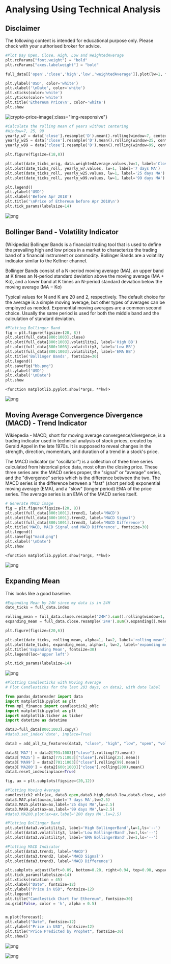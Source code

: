 

# Analysing Using Technical Analysis

## Disclaimer
The following content is intended for educational purpose only. Please check with your authorised broker for advice.


```python
#Plot Day Open, Close, High, Low and WeightedAverage
plt.rcParams["font.weight"] = "bold"
plt.rcParams["axes.labelweight"] = "bold"

full_data[['open','close','high','low','weightedAverage']].plot(lw=1, figsize=(18,8), fontsize=14)

plt.ylabel('USD', color='white')
plt.xlabel('\nDate', color='white')
plt.xticks(color='white')
plt.yticks(color='white')
plt.title('Ethereum Price\n', color='white')
plt.show
```


![crypto-price-image](output_1_1.png){:class="img-responsive"}



```python
#Calculate the rolling mean of years without centering
#Window=7, 25, 99
yearly_w7 = data['close'].resample('D').mean().rolling(window=7, center=False).mean()
yearly_w25 = data['close'].resample('D').mean().rolling(window=25, center=False).mean()
yearly_w99 = data['close'].resample('D').mean().rolling(window=99, center=False).mean()
```


```python
plt.figure(figsize=(18,8))

plt.plot(date_ticks_orig, data.weightedAverage.values,lw=1, label='Closing Price (USD)')
plt.plot(date_ticks_roll, yearly_w7.values, lw=1, label='7 days MA')
plt.plot(date_ticks_roll, yearly_w25.values, lw=1, label='25 days MA')
plt.plot(date_ticks_roll, yearly_w99.values, lw=1, label='99 days MA')

plt.legend()
plt.ylabel('USD')
plt.xlabel('Before Apr 2018')
plt.title('\nPrice of Ethereum before Apr 2018\n')
plt.tick_params(labelsize=14)
```


![png](output_3_0.png)


## Bollinger Band - Volatility Indicator
(Wikipedia) Bollinger Bands is a financial trading tool that is used to define the prevailing high and low prices in a market to characterize the trading band of a financial instrument or commodity. Bollinger Bands are a volatility indicator similar to the Keltner channel.

Bollinger Bands consist of a N-period moving average (MA), an upper band at K times an N-period standard deviation above the moving average (MA + Kσ), and a lower band at K times an N-period standard deviation below the moving average (MA − Kσ)

Typical values for N and K are 20 and 2, respectively. The default choice for the average is a simple moving average, but other types of averages can be employed as needed. Exponential moving averages are a common second choice. Usually the same period is used for both the middle band and the calculation of standard deviation.


```python
#Plotting Bollinger Band
fig = plt.figure(figsize=(20, 8))
plt.plot(full_data[800:1003].close)
plt.plot(full_data[800:1003].volatility2, label='High BB')
plt.plot(full_data[800:1003].volatility3, label='Low BB')
plt.plot(full_data[800:1003].volatility4, label='EMA BB')
plt.title('Bollinger Bands', fontsize=30)
plt.legend()
plt.savefig("bb.png")
plt.ylabel('USD')
plt.xlabel('\nDate')
plt.show
```




    <function matplotlib.pyplot.show(*args, **kw)>




![png](output_5_1.png)


## Moving Average Convergence Divergence (MACD) - Trend Indicator
Wikiepedia - MACD, short for moving average convergence/divergence, is a trading indicator used in technical analysis of stock prices, created by Gerald Appel in the late 1970s. It is supposed to reveal changes in the strength, direction, momentum, and duration of a trend in a stock's price.

The MACD indicator (or "oscillator") is a collection of three time series calculated from historical price data, most often the closing price. These three series are: the MACD series proper, the "signal" or "average" series, and the "divergence" series which is the difference between the two. The MACD series is the difference between a "fast" (short period) exponential moving average (EMA), and a "slow" (longer period) EMA of the price series. The average series is an EMA of the MACD series itself.


```python
# Generate MACD image
fig = plt.figure(figsize=(20, 8))
plt.plot(full_data[800:1001].trend1, label='MACD')
plt.plot(full_data[800:1001].trend2, label='MACD Signal')
plt.plot(full_data[800:1001].trend3, label='MACD Difference')
plt.title('MACD, MACD Signal and MACD Difference', fontsize=30)
plt.legend()
plt.savefig("macd.png")
plt.xlabel('\nDate')
plt.show
```




    <function matplotlib.pyplot.show(*args, **kw)>




![png](output_7_1.png)


## Expanding Mean
This looks like a good baseline.


```python
#Expanding Mean by 24H since my data is in 24H
date_ticks = full_data.index

rolling_mean = full_data.close.resample('24H').sum().rolling(window=1, center=False).mean()
expanding_mean = full_data.close.resample('24H').sum().expanding().mean()

plt.figure(figsize=(20,6))

plt.plot(date_ticks, rolling_mean, alpha=1, lw=2, label='rolling mean')
plt.plot(date_ticks, expanding_mean, alpha=1, lw=2, label='expanding mean')
plt.title('Expanding Mean', fontsize=30)
plt.legend(loc='upper left')

plt.tick_params(labelsize=14)
```


![png](output_9_0.png)



```python
#Plotting Candlesticks with Moving Average
# Plot Candlesticks for the last 203 days, on data2, with date label

from pandas_datareader import data
import matplotlib.pyplot as plt
from mpl_finance import candlestick2_ohlc
import matplotlib.pyplot as plt
import matplotlib.ticker as ticker
import datetime as datetime

data3=full_data[800:1003].copy()
#data3.set_index('date', inplace=True)

data3 = add_all_ta_features(data3, "close", "high", "low", "open", "volume",fillna=True)

data3['MA7'] = data2[793:1003]["close"].rolling(7).mean()
data3['MA25'] = data2[775:1003]["close"].rolling(25).mean()
data3['MA99'] = data2[701:1003]["close"].rolling(99).mean()
data3['MA200'] = data2[600:1003]["close"].rolling(200).mean()
data3.reset_index(inplace=True)

fig, ax = plt.subplots(figsize=(20,12))

#Plotting Moving Average
candlestick2_ohlc(ax, data3.open,data3.high,data3.low,data3.close, width=1, colorup='g')
data3.MA7.plot(ax=ax,label='7 days MA',lw=2.5)
data3.MA25.plot(ax=ax,label='25 days MA',lw=2.5)
data3.MA99.plot(ax=ax,label='99 days MA',lw=2.5)
#data3.MA200.plot(ax=ax,label='200 days MA',lw=2.5)

#Plotting Bollinger Band
plt.plot(data3.volatility2, label='High BollingerBand',lw=1,ls='--')
plt.plot(data3.volatility3, label='Low BollingerBand',lw=1,ls='--')
plt.plot(data3.volatility4, label='EMA BollingerBand',lw=1,ls='--')

#Plotting MACD Indicator
plt.plot(data3.trend1, label='MACD')
plt.plot(data3.trend2, label='MACD Signal')
plt.plot(data3.trend3, label='MACD Difference')

plt.subplots_adjust(left=0.09, bottom=0.20, right=0.94, top=0.90, wspace=0.2, hspace=0)
plt.tick_params(labelsize=14)
plt.xticks(rotation = 45)
plt.xlabel("Date", fontsize=12)
plt.ylabel("Price in USD", fontsize=12)
plt.legend()
plt.title("Candlestick Chart for Ethereum", fontsize=30)
ax.grid(False, color = 'k', alpha = 0.5)


m.plot(forecast);
plt.xlabel("Date", fontsize=12)
plt.ylabel("Price in USD", fontsize=12)
plt.title("Price Predicted by Prophet", fontsize=30)
plt.show()
```


![png](output_10_0.png)



![png](output_10_1.png)

